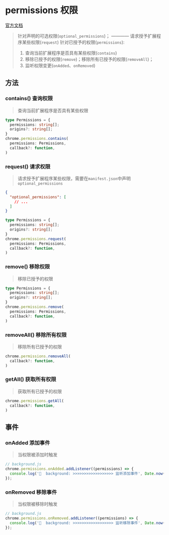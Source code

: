 
# permissions 权限
[官方文档](https://developer.chrome.com/docs/extensions/reference/permissions)

> 针对声明的可选权限(`optional_permissions`)； ———— 请求授予扩展程序某些权限(`request`)
> 针对已授予的权限(`permissions`):
> 1. 查询当前扩展程序是否具有某些权限(`contains`)
> 2. 移除已授予的权限(`remove`)；移除所有已授予的权限(`removeAll`)；
> 3. 监听权限变更(`onAdded`、`onRemoved`)

## 方法

### contains() 查询权限
> 查询当前扩展程序是否具有某些权限

```ts
type Permissions = {
  permissions: string[];
  origins?: string[];
}
chrome.permissions.contains(
  permissions: Permissions,
  callback?: function,
)
```

### request() 请求权限
> 请求授予扩展程序某些权限，需要在`manifest.json`中声明`optional_permissions`

```json
{
  "optional_permissions": [
    // ...
  ]
}
```

```ts
type Permissions = {
  permissions: string[];
  origins?: string[];
}
chrome.permissions.request(
  permissions: Permissions,
  callback?: function,
)
```

### remove() 移除权限
> 移除已授予的权限

```ts
type Permissions = {
  permissions: string[];
  origins?: string[];
}
chrome.permissions.remove(
  permissions: Permissions,
  callback?: function,
)
```

### removeAll() 移除所有权限
> 移除所有已授予的权限

```ts
chrome.permissions.removeAll(
  callback?: function,
)
```

### getAll() 获取所有权限
> 获取所有已授予的权限

```ts
chrome.permissions.getAll(
  callback?: function,
)
```


## 事件

### onAdded 添加事件
> 当权限被添加时触发

```js
// background.js
chrome.permissions.onAdded.addListener((permissions) => {
  console.log('🍄  background: >>>>>>>>>>>>>>>>>> 监听添加事件', Date.now(), permissions);
});
```

### onRemoved 移除事件
> 当权限被移除时触发

```js
// background.js
chrome.permissions.onRemoved.addListener((permissions) => {
  console.log('🍄  background: >>>>>>>>>>>>>>>>>> 监听移除事件', Date.now(), permissions);
});
```

